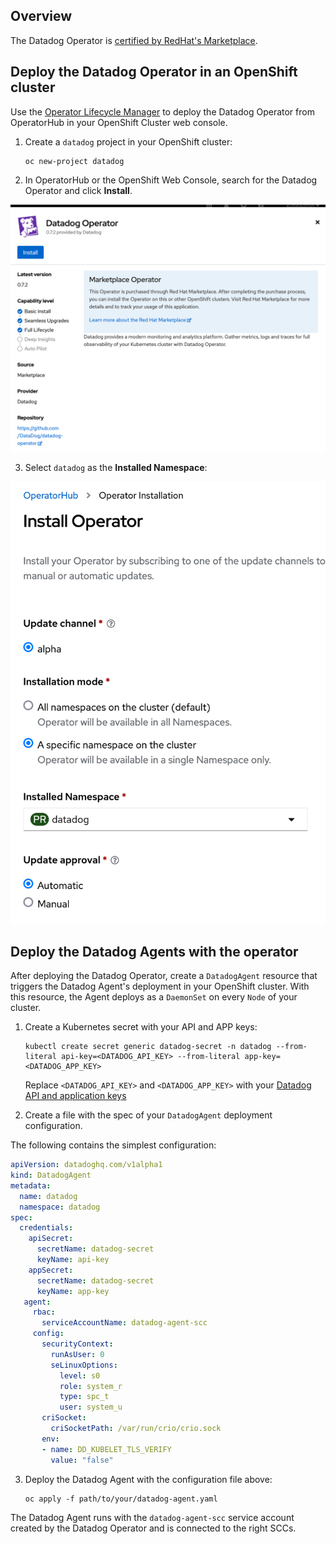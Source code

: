 ## Overview

The Datadog Operator is [certified by RedHat's Marketplace][1].

## Deploy the Datadog Operator in an OpenShift cluster

Use the [Operator Lifecycle Manager][2] to deploy the Datadog Operator from OperatorHub in your OpenShift Cluster web console.

1. Create a `datadog` project in your OpenShift cluster:

   ```shell
   oc new-project datadog
   ```

2. In OperatorHub or the OpenShift Web Console, search for the Datadog Operator and click **Install**.

![Datadog Operator in the OperatorHub](assets/operatorhub.png)

3. Select `datadog` as the **Installed Namespace**:

![Deploy the operator in the datadog namespace](assets/datadognamespace.png)

## Deploy the Datadog Agents with the operator

After deploying the Datadog Operator, create a `DatadogAgent` resource that triggers the Datadog Agent's deployment in your OpenShift cluster. With this resource, the Agent deploys as a `DaemonSet` on every `Node` of your cluster.

1. Create a Kubernetes secret with your API and APP keys:

   ```shell
   kubectl create secret generic datadog-secret -n datadog --from-literal api-key=<DATADOG_API_KEY> --from-literal app-key=<DATADOG_APP_KEY>
   ```
   Replace `<DATADOG_API_KEY>` and `<DATADOG_APP_KEY>` with your [Datadog API and application keys][3]

2. Create a file with the spec of your `DatadogAgent` deployment configuration. 

The following contains the simplest configuration:

   ```yaml
   apiVersion: datadoghq.com/v1alpha1
   kind: DatadogAgent
   metadata:
     name: datadog
     namespace: datadog
   spec:
     credentials:
       apiSecret:
         secretName: datadog-secret
         keyName: api-key
       appSecret:
         secretName: datadog-secret
         keyName: app-key
      agent:
        rbac:
          serviceAccountName: datadog-agent-scc
        config:
          securityContext:
            runAsUser: 0
            seLinuxOptions:
              level: s0
              role: system_r
              type: spc_t
              user: system_u
          criSocket:
            criSocketPath: /var/run/crio/crio.sock
          env:
          - name: DD_KUBELET_TLS_VERIFY
            value: "false"
   ```

3. Deploy the Datadog Agent with the configuration file above:
   ```shell
   oc apply -f path/to/your/datadog-agent.yaml
   ```

The Datadog Agent runs with the `datadog-agent-scc` service account created by the Datadog Operator and is connected to the right SCCs.

[1]: https://catalog.redhat.com/software/operators/detail/5e9874986c5dcb34dfbb1a12#deploy-instructions
[2]: https://olm.operatorframework.io/
[3]: https://app.datadoghq.com/organization-settings/api-keys
